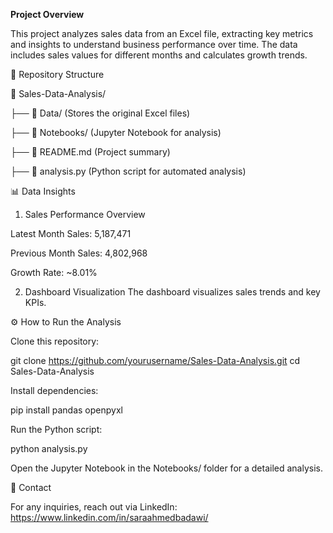**Project Overview**

This project analyzes sales data from an Excel file, extracting key metrics and insights to understand business performance over time. The data includes sales values for different months and calculates growth trends.

📂 Repository Structure

📂 Sales-Data-Analysis/

├── 📂 Data/  (Stores the original Excel files)

├── 📂 Notebooks/  (Jupyter Notebook for analysis)

├── 📄 README.md  (Project summary)

├── 📄 analysis.py  (Python script for automated analysis)


📊 Data Insights

1. Sales Performance Overview

Latest Month Sales: 5,187,471

Previous Month Sales: 4,802,968

Growth Rate: ~8.01%

2. Dashboard Visualization
The dashboard visualizes sales trends and key KPIs.

⚙️ How to Run the Analysis

Clone this repository:

git clone https://github.com/yourusername/Sales-Data-Analysis.git
cd Sales-Data-Analysis

Install dependencies:

pip install pandas openpyxl

Run the Python script:

python analysis.py

Open the Jupyter Notebook in the Notebooks/ folder for a detailed analysis.

📧 Contact

For any inquiries, reach out via LinkedIn: https://www.linkedin.com/in/saraahmedbadawi/ 
